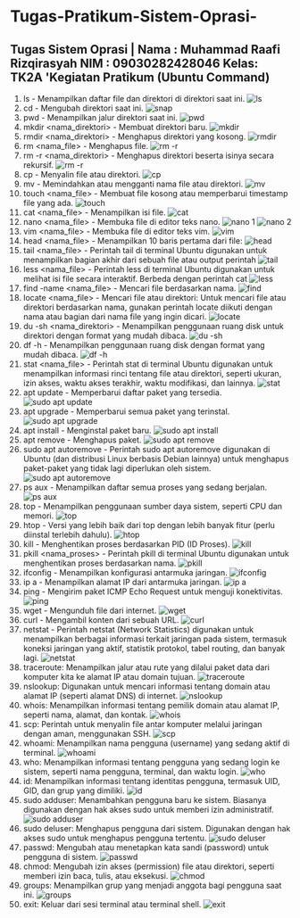 # Tugas-Pratikum-Sistem-Oprasi-
Tugas Sistem Oprasi | 
Nama : Muhammad Raafi Rizqirasyah
NIM  : 09030282428046
Kelas: TK2A
'Kegiatan Pratikum (Ubuntu Command)
--------------------------------------------------------------------------------
1. ls - Menampilkan daftar file dan direktori di direktori saat ini.
![ls](https://github.com/user-attachments/assets/436f0c7d-13cf-4047-b552-abb0d4707176)
2. cd - Mengubah direktori saat ini.
![snap](https://github.com/user-attachments/assets/7df72e5a-83d5-4ef9-8183-6c8b0d0ba971)
3. pwd - Menampilkan jalur direktori saat ini.
![pwd](https://github.com/user-attachments/assets/58f90d3e-3c4c-4228-bff8-5a9cd3e4d1f4)
4. mkdir <nama_direktori> - Membuat direktori baru.
![mkdir](https://github.com/user-attachments/assets/990c4611-b3cb-46f7-896d-0f9fd0b2cb7f)
5. rmdir <nama_direktori> - Menghapus direktori yang kosong.
 ![rmdir](https://github.com/user-attachments/assets/14e1cbe7-a492-4975-aafe-5e5487e57a80)
6. rm <nama_file> - Menghapus file.
![rm -r](https://github.com/user-attachments/assets/0118b353-a5c0-4318-bc3e-8bec2c36435a)
7. rm -r <nama_direktori> - Menghapus direktori beserta isinya secara rekursif.
![rm -r](https://github.com/user-attachments/assets/212c46bb-d35a-4a28-9754-9690497848c2)
8. cp <sumber> <tujuan> - Menyalin file atau direktori.
![cp](https://github.com/user-attachments/assets/75347d32-ef69-48e7-95ae-ee02c21116b3)
9. mv <sumber> <tujuan> - Memindahkan atau mengganti nama file atau direktori.
![mv](https://github.com/user-attachments/assets/c3c9da49-5c04-48a0-acde-c746a9fea3a8)
10. touch <nama_file> - Membuat file kosong atau memperbarui timestamp file yang ada.
![touch](https://github.com/user-attachments/assets/a88fdad2-89d1-4520-b242-2459233aec03)
11. cat <nama_file> - Menampilkan isi file.
![cat](https://github.com/user-attachments/assets/cabef663-b1a5-4cd0-84b4-a6760bea1ee4)
12. nano <nama_file> - Membuka file di editor teks nano.
![nano 1](https://github.com/user-attachments/assets/aad73218-f647-461a-9335-4dca05636f50)
![nano 2](https://github.com/user-attachments/assets/7fdf301a-49ae-40bd-ba26-35b00d18d00e)
13. vim <nama_file> - Membuka file di editor teks vim.
![vim](https://github.com/user-attachments/assets/1273a0e4-7598-4cfa-b2fe-080d11f179d9)
14. head <nama_file> - Menampilkan 10 baris pertama dari file:
![head](https://github.com/user-attachments/assets/d9115351-d7db-41d1-a632-8b70ca9d317f)
15. tail <nama_file> - Perintah tail di terminal Ubuntu digunakan untuk menampilkan bagian akhir dari sebuah file atau output perintah
![tail](https://github.com/user-attachments/assets/373c98eb-16db-4c15-b486-8ee3ec8a6db7)
16. less <nama_file> - Perintah less di terminal Ubuntu digunakan untuk melihat isi file secara interaktif. Berbeda dengan perintah cat
![less](https://github.com/user-attachments/assets/da63f655-0ce0-4c49-8424-f403db5217c2)
17. find <path> -name <nama_file> - Mencari file berdasarkan nama.
![find](https://github.com/user-attachments/assets/cc687433-b408-434d-8c43-28af8f4658fe)
18. locate <nama_file> - Mencari file atau direktori: Untuk mencari file atau direktori berdasarkan nama, gunakan perintah locate diikuti dengan nama atau bagian dari nama file yang ingin dicari.
![locate](https://github.com/user-attachments/assets/0a2b019c-c06d-41d1-aa50-956dfe1d7663)
19. du -sh <nama_direktori> - Menampilkan penggunaan ruang disk untuk direktori dengan format yang mudah dibaca.
![du -sh](https://github.com/user-attachments/assets/15cc77f7-1855-4bd3-bbad-5241320bf8ac)
20. df -h - Menampilkan penggunaan ruang disk dengan format yang mudah dibaca.
![df -h](https://github.com/user-attachments/assets/f6872b50-ec03-4cc1-9923-4e24d884f6e3)
21. stat <nama_file> - Perintah stat di terminal Ubuntu digunakan untuk menampilkan informasi rinci tentang file atau direktori, seperti ukuran, izin akses, waktu akses terakhir, waktu modifikasi, dan lainnya.
![stat](https://github.com/user-attachments/assets/551b7f79-d76c-4031-8210-5d3ffc6592d4)
22. apt update - Memperbarui daftar paket yang tersedia.
![sudo apt update](https://github.com/user-attachments/assets/c5545e32-9d90-455a-8b45-6849c7b6fc74)
23. apt upgrade - Memperbarui semua paket yang terinstal.
![sudo apt upgrade](https://github.com/user-attachments/assets/d55af583-4a57-4fbd-aacb-ab0f029595c0)
24. apt install <paket> - Menginstal paket baru.
![sudo apt install](https://github.com/user-attachments/assets/94adc8ea-5cb9-4532-8f71-b949bc2280d4)
25. apt remove <paket> - Menghapus paket.
![sudo apt remove](https://github.com/user-attachments/assets/489e4ec8-5e74-4fbe-9a2d-b85ebe81d500)
26. sudo apt autoremove - Perintah sudo apt autoremove digunakan di Ubuntu (dan distribusi Linux berbasis Debian lainnya) untuk menghapus paket-paket yang tidak lagi diperlukan oleh sistem.
![sudo apt autoremove](https://github.com/user-attachments/assets/2a05061f-bdd8-4a77-b8a2-ab8ec638d450)
27. ps aux - Menampilkan daftar semua proses yang sedang berjalan.
![ps aux](https://github.com/user-attachments/assets/2b6cea8b-0099-4b68-917c-b753a233c3f5)
28. top - Menampilkan penggunaan sumber daya sistem, seperti CPU dan memori.
![top](https://github.com/user-attachments/assets/b2fb5766-a590-4477-b494-c546712aa6da)
29. htop - Versi yang lebih baik dari top dengan lebih banyak fitur (perlu diinstal terlebih dahulu).
![htop](https://github.com/user-attachments/assets/2db2693a-5422-4c83-81f0-ca4ce2f5157f)
30. kill <PID> - Menghentikan proses berdasarkan PID (ID Proses).
![kill](https://github.com/user-attachments/assets/29df6ffc-e2d2-4e5f-8afd-816f05c9ad80)
31. pkill <nama_proses> - Perintah pkill di terminal Ubuntu digunakan untuk menghentikan proses berdasarkan nama.
![pkill](https://github.com/user-attachments/assets/ba6159b7-3360-4515-b5ce-fb0927e379ab)
32. ifconfig - Menampilkan konfigurasi antarmuka jaringan.
![ifconfig](https://github.com/user-attachments/assets/c0a6cfe3-9c06-45c1-91f7-0b35ca45d634)
33. ip a - Menampilkan alamat IP dari antarmuka jaringan.
![ip a](https://github.com/user-attachments/assets/4c5f59e7-db68-4852-9f75-3dc57754408f)
34. ping <host> - Mengirim paket ICMP Echo Request untuk menguji konektivitas.
![ping](https://github.com/user-attachments/assets/6f8ff9c8-f1b4-42ba-abcf-899d17d26126)
35. wget <url> - Mengunduh file dari internet.
![wget](https://github.com/user-attachments/assets/e31f3b47-3480-4e0f-bde6-6d35c8c7d71c)
36. curl <url> - Mengambil konten dari sebuah URL.
![curl](https://github.com/user-attachments/assets/970d869b-eaa9-45c0-b242-2ce93271215f)
37. netstat - Perintah netstat (Network Statistics) digunakan untuk menampilkan berbagai informasi terkait jaringan pada sistem, termasuk koneksi jaringan yang aktif, statistik protokol, tabel routing, dan banyak lagi.
![netstat](https://github.com/user-attachments/assets/44d72675-7ce0-483c-a0dd-e1438fccedd6)
38. traceroute: Menampilkan jalur atau rute yang dilalui paket data dari komputer kita ke alamat IP atau domain tujuan.
![traceroute](https://github.com/user-attachments/assets/422f91bd-b791-4f7d-bf8f-baec33bef27f)
39. nslookup: Digunakan untuk mencari informasi tentang domain atau alamat IP (seperti alamat DNS) di internet.
![nslookup](https://github.com/user-attachments/assets/a8a02ff0-1bb3-41e1-b0a6-1cd59d5e84da)
40. whois: Menampilkan informasi tentang pemilik domain atau alamat IP, seperti nama, alamat, dan kontak.
![whois](https://github.com/user-attachments/assets/72333bfd-a31b-4682-8232-5008fcff562e)
41. scp: Perintah untuk menyalin file antar komputer melalui jaringan dengan aman, menggunakan SSH.
![scp](https://github.com/user-attachments/assets/b5f65334-a5d4-4472-a203-386f5ea0ae60)
42. whoami: Menampilkan nama pengguna (username) yang sedang aktif di terminal.
![whoami](https://github.com/user-attachments/assets/1735165b-92fe-442e-94e7-7645e763a1bf)
43. who: Menampilkan informasi tentang pengguna yang sedang login ke sistem, seperti nama pengguna, terminal, dan waktu login.
![who](https://github.com/user-attachments/assets/9bfca093-ac8b-4bcd-997a-f3dbbab0cf72)
44. id: Menampilkan informasi tentang identitas pengguna, termasuk UID, GID, dan grup yang dimiliki.
![id](https://github.com/user-attachments/assets/5ffb8360-988c-43a1-a89f-bc787bb21881)
45. sudo adduser: Menambahkan pengguna baru ke sistem. Biasanya digunakan dengan hak akses sudo untuk memberi izin administratif.
![sudo adduser](https://github.com/user-attachments/assets/898e4027-4274-4253-831c-81b68d033c2a)
46. sudo deluser: Menghapus pengguna dari sistem. Digunakan dengan hak akses sudo untuk menghapus pengguna tertentu.
![sudo deluser](https://github.com/user-attachments/assets/648615ab-21e3-4f42-bbfa-41f3ffeb8fd1)
47. passwd: Mengubah atau menetapkan kata sandi (password) untuk pengguna di sistem.
![passwd](https://github.com/user-attachments/assets/d84abc69-40bc-4a66-82b0-679a8f946949)
48. chmod: Mengubah izin akses (permission) file atau direktori, seperti memberi izin baca, tulis, atau eksekusi.
![chmod](https://github.com/user-attachments/assets/1a4c43d1-16c7-4a5e-95e5-db5add75999a)
49. groups: Menampilkan grup yang menjadi anggota bagi pengguna saat ini.
![groups](https://github.com/user-attachments/assets/7a44f1f6-810b-4b67-b994-8efa5858da6c)
50. exit: Keluar dari sesi terminal atau terminal shell.
![exit](https://github.com/user-attachments/assets/00e6a95a-df06-44f4-b218-b77a621248dd)



